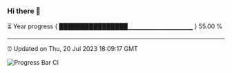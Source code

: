 ### Hi there 👋

⏳ Year progress { ████████████████▁▁▁▁▁▁▁▁▁▁▁▁▁▁ } 55.00 %

---

⏰ Updated on Thu, 20 Jul 2023 18:09:17 GMT

![Progress Bar CI](https://github.com/Shyam-Makwana/GitHub-Actions-Demo/workflows/Progress%20Bar%20CI/badge.svg)

